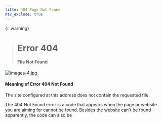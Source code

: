 ```yaml
---
title: 404 Page Not Found
nav_exclude: true
---
```


{: .warning}
> # Error 404
> #### File Not Found

![images-4.jpg](https://i.postimg.cc/mD0YLVmn/images-4.jpg)

#### Meaning of Error 404 Not Found
The site configured at this address does not contain the requested file.

The 404 Not Found error is a code that appears when the page or website you are aiming for cannot be found. Besides the website can't be found apparently, the code can also be
